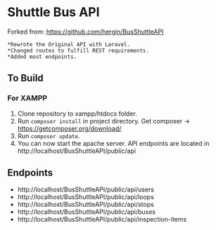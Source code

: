 # Shuttle Bus API 

Forked from: https://github.com/hergin/BusShuttleAPI

```
*Rewrote the Original API with Laravel.
*Changed routes to fulfill REST requirements.
*Added most endpoints.
```

## To Build
### For XAMPP
1. Clone repository to xampp/htdocs folder.
2. Run `composer install` in project directory. Get composer &#8594; https://getcomposer.org/download/
3. Run `composer update`.
3. You can now start the apache server. API endpoints are located in http://localhost/BusShuttleAPI/public/api

## Endpoints

* http://localhost/BusShuttleAPI/public/api/users
* http://localhost/BusShuttleAPI/public/api/loops
* http://localhost/BusShuttleAPI/public/api/stops
* http://localhost/BusShuttleAPI/public/api/buses
* http://localhost/BusShuttleAPI/public/api/inspection-items

